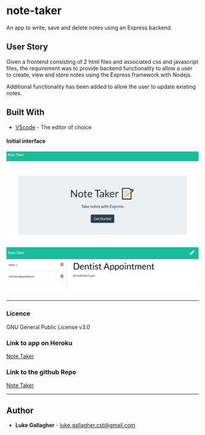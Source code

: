 <!-- @format -->

# note-taker

An app to write, save and delete notes using an Express backend.

## User Story

<p>
Given a frontend consisting of 2 html files and associated css and javascript files, the requirement was to provide backend functionality to allow a user to create, view and store notes using the Express framework with Nodejs.

Additional functionality has been added to allow the user to update existing notes.

</p>

## Built With

- [VScode](https://code.visualstudio.com/) - The editor of choice

#### Initial interface

![Screenshot of main page](./assets/mainpage.jpg)
![Screenshot of note-taker in action](./assets/notes.jpg)

<hr>

### Licence

GNU General Public License v3.0

### Link to app on Heroku

<a href="https://mysterious-hollows-82662.herokuapp.com/">Note Taker</a>

### Link to the github Repo

<a href="https://github.com/galluk/note-taker">Note Taker</a>

<hr>

## Author

- **Luke Gallagher** -
  luke.gallagher.cst@gmail.com
